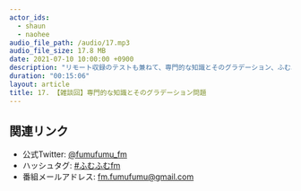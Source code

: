 ```yaml
---
actor_ids:
  - shaun
  - naohee
audio_file_path: /audio/17.mp3
audio_file_size: 17.8 MB
date: 2021-07-10 10:00:00 +0900
description: "リモート収録のテストも兼ねて、専門的な知識とそのグラデーション、ふむふむfmのあり方などについて雑談しました。"
duration: "00:15:06"
layout: article
title: 17. 【雑談回】専門的な知識とそのグラデーション問題
---
```


## 関連リンク

- 公式Twitter: [@fumufumu_fm](https://twitter.com/fumufumu_fm)
- ハッシュタグ: [#ふむふむfm](https://twitter.com/hashtag/ふむふむfm?src=hash)
- 番組メールアドレス: fm.fumufumu@gmail.com
